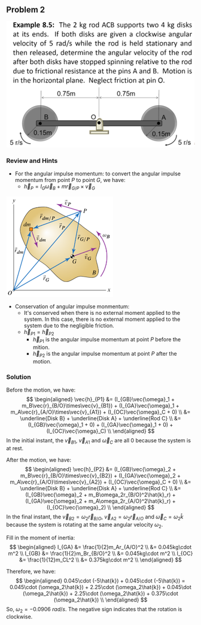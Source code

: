 ## Problem 2

<!-- ![image-20231107195436910](./Screenshot%202023-11-28%20133131.png) -->
<img src="./Screenshot 2023-12-07 223621.png" alt="oblique_impact" style="zoom:57%; center;" />

### Review and Hints
- For the angular impulse momentum: to convert the angular impulse momentum from point $P$ to point $G$, we have:
  - $\vec{h}_P = I_G\vec{\omega}_B + m\vec{r}_{G/P}\times\vec{v}_G$
<img src="./Screenshot 2023-12-07 223908.png" alt="oblique_impact" style="zoom:57%; center;" />

- Conservation of angular impulse monmentum:
  - It's conserved when there is no external moment applied to the system. In this case, there is no external moment applied to the system due to the negligible friction.
  - $\vec{h}_{P1} = \vec{h}_{P2}$
    - $\vec{h}_{P1}$ is the angular impulse momentum at point $P$ before the mition.
    - $\vec{h}_{P2}$ is the angular impulse momentum at point $P$ after the motion.


<div style="page-break-after: always;"></div>

### Solution

Before the motion, we have:
$$
\begin{aligned}
\vec{h}_{P1} &= (I_{GB}\vec{\omega}_1 + m_B\vec{r}_{B/O}\times\vec{v}_{B1}) + (I_{GA}\vec{\omega}_1 + m_A\vec{r}_{A/O}\times\vec{v}_{A1})  + (I_{OC}\vec{\omega}_C + 0) \\
&= \underline{Disk B} + \underline{Disk A} + \underline{Rod C} \\
&= (I_{GB}\vec{\omega}_1 + 0) + (I_{GA}\vec{\omega}_1 + 0) + (I_{OC}\vec{\omega}_C) \\
\end{aligned}
$$
In the initial instant, the $\vec{v}_{B1}$, $\vec{v}_{A1}$ and $\vec{\omega}_C$ are all 0 because the system is at rest.

After the motion, we have:
$$
\begin{aligned}
\vec{h}_{P2} &= (I_{GB}\vec{\omega}_2 + m_B\vec{r}_{B/O}\times\vec{v}_{B2}) + (I_{GA}\vec{\omega}_2 + m_A\vec{r}_{A/O}\times\vec{v}_{A2})  + (I_{OC}\vec{\omega}_C + 0) \\
&= \underline{Disk B} + \underline{Disk A} + \underline{Rod C} \\
&= (I_{GB}\vec{\omega}_2 + m_B\omega_2r_{B/O}^2\hat{k}_r) + (I_{GA}\vec{\omega}_2 + m_A\omega_2r_{A/O}^2\hat{k}_r) + (I_{OC}\vec{\omega}_2) \\
\end{aligned}
$$
In the final instant, the $\vec{v}_{B2} = \omega_2\vec{r}_{B/O}$, $\vec{v}_{A2} = \omega_2\vec{r}_{A/O}$ and $\vec{\omega}_C = \omega_2\hat{k}$ because the system is rotating at the same angular velocity $\omega_2$.

Fill in the moment of inertia:
$$
\begin{aligned}
I_{GA} &= \frac{1}{2}m_Ar_{A/O}^2 \\
&= 0.045kg\cdot m^2 \\
I_{GB} &= \frac{1}{2}m_Br_{B/O}^2 \\
&= 0.045kg\cdot m^2 \\
I_{OC} &= \frac{1}{12}m_CL^2 \\
&= 0.375kg\cdot m^2 \\
\end{aligned}
$$

Therefore, we have:
$$
\begin{aligned}
0.045\cdot (-5\hat{k}) + 0.045\cdot (-5\hat{k}) = 0.045\cdot (\omega_2\hat{k}) + 2.25\cdot (\omega_2\hat{k}) + 0.045\dot (\omega_2\hat{k}) + 2.25\cdot (\omega_2\hat{k}) + 0.375\cdot (\omega_2\hat{k}) \\
\end{aligned}
$$
So, $\omega_2 = -0.0906\ rad/s$. The negative sign indicates that the rotation is clockwise.